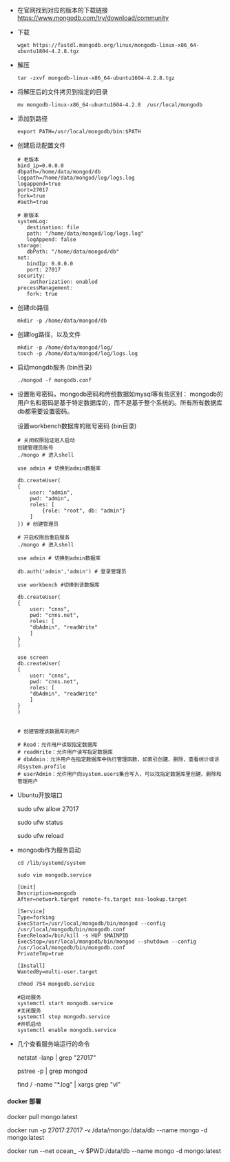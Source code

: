 - 在官网找到对应的版本的下载链接 https://www.mongodb.com/try/download/community

- 下载

  ```
  wget https://fastdl.mongodb.org/linux/mongodb-linux-x86_64-ubuntu1804-4.2.8.tgz
  ```

- 解压

  ```
  tar -zxvf mongodb-linux-x86_64-ubuntu1604-4.2.8.tgz
  ```

- 将解压后的文件拷贝到指定的目录

  ```
  mv mongodb-linux-x86_64-ubuntu1604-4.2.8  /usr/local/mongodb
  ```

- 添加到路径

  ```
  export PATH=/usr/local/mongodb/bin:$PATH
  ```

- 创建启动配置文件

  ```
  # 老版本
  bind_ip=0.0.0.0
  dbpath=/home/data/mongod/db
  logpath=/home/data/mongod/log/logs.log
  logappend=true
  port=27017
  fork=true
  #auth=true
  
  # 新版本
  systemLog:
     destination: file
     path: "/home/data/mongod/log/logs.log"
     logAppend: false
  storage:
     dbPath: "/home/data/mongod/db"
  net:
     bindIp: 0.0.0.0
     port: 27017
  security:
      authorization: enabled
  processManagement:
     fork: true
  ```

- 创建db路径

  ```
  mkdir -p /home/data/mongod/db
  ```

- 创建log路径，以及文件

  ```
  mkdir -p /home/data/mongod/log/
  touch -p /home/data/mongod/log/logs.log
  ```

- 启动mongdb服务 (bin目录)

  ```
  ./mongod -f mongodb.conf
  ```

- 设置账号密码，mongodb密码和传统数据如mysql等有些区别： mongodb的用户名和密码是基于特定数据库的，而不是基于整个系统的。所有所有数据库db都需要设置密码。

  设置workbench数据库的账号密码  (bin目录)

  ```
  # 关闭权限验证进入启动
  创建管理员账号
  ./mongo # 进入shell
  
  use admin # 切换到admin数据库
  
  db.createUser(
  {
      user: "admin",
      pwd: "admin",
      roles: [
          {role: "root", db: "admin"} 
      ]
  }) # 创建管理员
  
  # 开启权限后重启服务
  ./mongo # 进入shell
  
  use admin # 切换到admin数据库
  
  db.auth('admin','admin') # 登录管理员
  
  use workbench #切换到该数据库
  
  db.createUser(
  { 
      user: "cnns",
      pwd: "cnns.net",
      roles: [
      "dbAdmin", "readWrite"
      ]
  }
  )
  
  use screen
  db.createUser(
  { 
      user: "cnns",
      pwd: "cnns.net",
      roles: [
      "dbAdmin", "readWrite"
      ]
  }
  )
  
  
  # 创建管理该数据库的用户
  
  # Read：允许用户读取指定数据库
  # readWrite：允许用户读写指定数据库
  # dbAdmin：允许用户在指定数据库中执行管理函数，如索引创建、删除，查看统计或访问system.profile
  # userAdmin：允许用户向system.users集合写入，可以找指定数据库里创建、删除和管理用户
  ```

- Ubuntu开放端口

  sudo ufw allow 27017

  sudo ufw status

  sudo ufw reload

- mongodb作为服务启动

  ```
  cd /lib/systemd/system 
  
  sudo vim mongodb.service
  
  [Unit]  
  Description=mongodb  
  After=network.target remote-fs.target nss-lookup.target  
    
  [Service]  
  Type=forking  
  ExecStart=/usr/local/mongodb/bin/mongod --config /usr/local/mongodb/bin/mongodb.conf  
  ExecReload=/bin/kill -s HUP $MAINPID  
  ExecStop=/usr/local/mongodb/bin/mongod --shutdown --config /usr/local/mongodb/bin/mongodb.conf  
  PrivateTmp=true  
    
  [Install]  
  WantedBy=multi-user.target
  
  chmod 754 mongodb.service
  
  #启动服务  
  systemctl start mongodb.service  
  #关闭服务  
  systemctl stop mongodb.service  
  #开机启动  
  systemctl enable mongodb.service
  ```

- 几个查看服务端运行的命令

  netstat -lanp | grep "27017"

  pstree -p | grep mongod

  find / -name "*.log" | xargs grep "vl" 

#### docker 部署

docker pull mongo:latest

docker run -p 27017:27017 -v /data/mongo:/data/db --name mongo -d mongo:latest

docker run --net ocean_ -v $PWD:/data/db --name mongo -d mongo:latest

